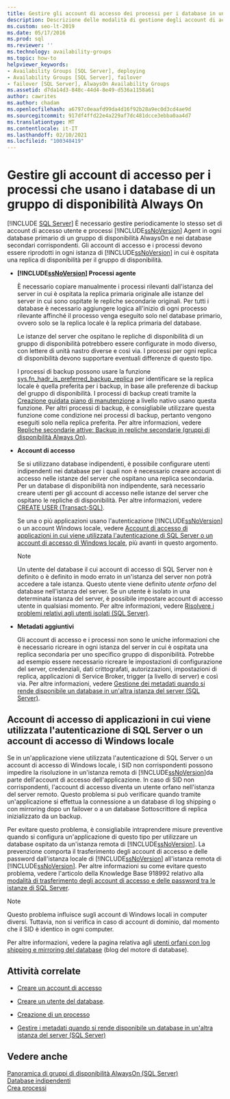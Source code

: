 ```yaml
---
title: Gestire gli account di accesso dei processi per i database in un gruppo di disponibilità
description: Descrizione delle modalità di gestione degli account di accesso per i processi che usano database che fanno parte di un gruppo di disponibilità Always On.
ms.custom: seo-lt-2019
ms.date: 05/17/2016
ms.prod: sql
ms.reviewer: ''
ms.technology: availability-groups
ms.topic: how-to
helpviewer_keywords:
- Availability Groups [SQL Server], deploying
- Availability Groups [SQL Server], failover
- failover [SQL Server], AlwaysOn Availability Groups
ms.assetid: d7da14d3-848c-44d4-8e49-d536a1158a61
author: cawrites
ms.author: chadam
ms.openlocfilehash: a6797c0eaafd99da4d16f92b28a9ec0d3cd4ae9d
ms.sourcegitcommit: 917df4ffd22e4a229af7dc481dcce3ebba0aa4d7
ms.translationtype: MT
ms.contentlocale: it-IT
ms.lasthandoff: 02/10/2021
ms.locfileid: "100348419"
---
```

# <a name="manage-logins-for-jobs-using-databases-in-an-always-on-availability-group"></a>Gestire gli account di accesso per i processi che usano i database di un gruppo di disponibilità Always On
[!INCLUDE [SQL Server](../../../includes/applies-to-version/sqlserver.md)]
  È necessario gestire periodicamente lo stesso set di account di accesso utente e processi [!INCLUDE[ssNoVersion](../../../includes/ssnoversion-md.md)] Agent in ogni database primario di un gruppo di disponibilità AlwaysOn e nei database secondari corrispondenti. Gli account di accesso e i processi devono essere riprodotti in ogni istanza di [!INCLUDE[ssNoVersion](../../../includes/ssnoversion-md.md)] in cui è ospitata una replica di disponibilità per il gruppo di disponibilità.  
  
-   **[!INCLUDE[ssNoVersion](../../../includes/ssnoversion-md.md)] Processi agente**  
  
     È necessario copiare manualmente i processi rilevanti dall'istanza del server in cui è ospitata la replica primaria originale alle istanze del server in cui sono ospitate le repliche secondarie originali. Per tutti i database è necessario aggiungere logica all'inizio di ogni processo rilevante affinché il processo venga eseguito solo nel database primario, ovvero solo se la replica locale è la replica primaria del database.  
  
     Le istanze del server che ospitano le repliche di disponibilità di un gruppo di disponibilità potrebbero essere configurate in modo diverso, con lettere di unità nastro diverse e così via. I processi per ogni replica di disponibilità devono supportare eventuali differenze di questo tipo.  
  
     I processi di backup possono usare la funzione [sys.fn_hadr_is_preferred_backup_replica](../../../relational-databases/system-functions/sys-fn-hadr-backup-is-preferred-replica-transact-sql.md) per identificare se la replica locale è quella preferita per i backup, in base alle preferenze di backup del gruppo di disponibilità. I processi di backup creati tramite la [Creazione guidata piano di manutenzione](../../../relational-databases/maintenance-plans/use-the-maintenance-plan-wizard.md) a livello nativo usano questa funzione. Per altri processi di backup, è consigliabile utilizzare questa funzione come condizione nei processi di backup, pertanto vengono eseguiti solo nella replica preferita. Per altre informazioni, vedere [Repliche secondarie attive: Backup in repliche secondarie &#40;gruppi di disponibilità Always On&#41;](../../../database-engine/availability-groups/windows/active-secondaries-backup-on-secondary-replicas-always-on-availability-groups.md).  
  
-   **Account di accesso**  
  
     Se si utilizzano database indipendenti, è possibile configurare utenti indipendenti nei database per i quali non è necessario creare account di accesso nelle istanze del server che ospitano una replica secondaria. Per un database di disponibilità non indipendente, sarà necessario creare utenti per gli account di accesso nelle istanze del server che ospitano le repliche di disponibilità. Per altre informazioni, vedere [CREATE USER &#40;Transact-SQL&#41;](../../../t-sql/statements/create-user-transact-sql.md).  
  
     Se una o più applicazioni usano l'autenticazione [!INCLUDE[ssNoVersion](../../../includes/ssnoversion-md.md)] o un account Windows locale, vedere [Account di accesso di applicazioni in cui viene utilizzata l'autenticazione di SQL Server o un account di accesso di Windows locale](../../../database-engine/availability-groups/windows/logins-and-jobs-for-availability-group-databases.md#SSauthentication), più avanti in questo argomento.  
  
    > [!NOTE]  
    >  Un utente del database il cui account di accesso di SQL Server non è definito o è definito in modo errato in un'istanza del server non potrà accedere a tale istanza. Questo utente viene definito *utente orfano* del database nell'istanza del server. Se un utente è isolato in una determinata istanza del server, è possibile impostare account di accesso utente in qualsiasi momento. Per altre informazioni, vedere [Risolvere i problemi relativi agli utenti isolati &#40;SQL Server&#41;](../../../sql-server/failover-clusters/troubleshoot-orphaned-users-sql-server.md).  
  
-   **Metadati aggiuntivi**  
  
     Gli account di accesso e i processi non sono le uniche informazioni che è necessario ricreare in ogni istanza del server in cui è ospitata una replica secondaria per uno specifico gruppo di disponibilità. Potrebbe ad esempio essere necessario ricreare le impostazioni di configurazione del server, credenziali, dati crittografati, autorizzazioni, impostazioni di replica, applicazioni di Service Broker, trigger (a livello di server) e così via. Per altre informazioni, vedere [Gestione dei metadati quando si rende disponibile un database in un'altra istanza del server &#40;SQL Server&#41;](../../../relational-databases/databases/manage-metadata-when-making-a-database-available-on-another-server.md).  
  
##  <a name="logins-of-applications-that-use-sql-server-authentication-or-a-local-windows-login"></a><a name="SSauthentication"></a> Account di accesso di applicazioni in cui viene utilizzata l'autenticazione di SQL Server o un account di accesso di Windows locale  
 Se in un'applicazione viene utilizzata l'autenticazione di SQL Server o un account di accesso di Windows locale, i SID non corrispondenti possono impedire la risoluzione in un'istanza remota di [!INCLUDE[ssNoVersion](../../../includes/ssnoversion-md.md)]da parte dell'account di accesso dell'applicazione. In caso di SID non corrispondenti, l'account di accesso diventa un utente orfano nell'istanza del server remoto. Questo problema si può verificare quando tramite un'applicazione si effettua la connessione a un database di log shipping o con mirroring dopo un failover o a un database Sottoscrittore di replica inizializzato da un backup.  
  
 Per evitare questo problema, è consigliabile intraprendere misure preventive quando si configura un'applicazione di questo tipo per utilizzare un database ospitato da un'istanza remota di [!INCLUDE[ssNoVersion](../../../includes/ssnoversion-md.md)]. La prevenzione comporta il trasferimento degli account di accesso e delle password dall'istanza locale di [!INCLUDE[ssNoVersion](../../../includes/ssnoversion-md.md)] all'istanza remota di [!INCLUDE[ssNoVersion](../../../includes/ssnoversion-md.md)]. Per altre informazioni su come evitare questo problema, vedere l'articolo della Knowledge Base 918992 relativo alla [modalità di trasferimento degli account di accesso e delle password tra le istanze di SQL Server](https://support.microsoft.com/kb/918992/).  
  
> [!NOTE]  
>  Questo problema influisce sugli account di Windows locali in computer diversi. Tuttavia, non si verifica in caso di account di dominio, dal momento che il SID è identico in ogni computer.  
  
 Per altre informazioni, vedere la pagina relativa agli [utenti orfani con log shipping e mirroring del database](/archive/blogs/sqlserverfaq/orphaned-users-with-database-mirroring-and-log-shipping) (blog del motore di database).  
  
##  <a name="related-tasks"></a><a name="RelatedTasks"></a> Attività correlate  
  
-   [Creare un account di accesso](../../../relational-databases/security/authentication-access/create-a-login.md)  
  
-   [Creare un utente del database](../../../relational-databases/security/authentication-access/create-a-database-user.md).  
  
-   [Creazione di un processo](../../../ssms/agent/create-a-job.md)  
  
-   [Gestire i metadati quando si rende disponibile un database in un'altra istanza del server &#40;SQL Server&#41;](../../../relational-databases/databases/manage-metadata-when-making-a-database-available-on-another-server.md)  
  
## <a name="see-also"></a>Vedere anche  
 [Panoramica di gruppi di disponibilità AlwaysOn &#40;SQL Server&#41;](../../../database-engine/availability-groups/windows/overview-of-always-on-availability-groups-sql-server.md)   
 [Database indipendenti](../../../relational-databases/databases/contained-databases.md)   
 [Crea processi](../../../ssms/agent/create-jobs.md)  
  
